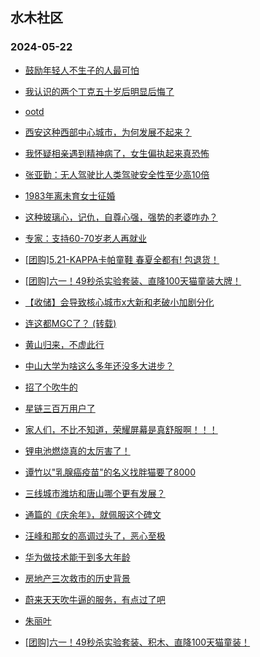 ## 水木社区 
### 2024-05-22

+ [鼓励年轻人不生子的人最可怕](https://www.mysmth.net/nForum/article/OurEstate/2984270)

+ [我认识的两个丁克五十岁后明显后悔了](https://www.mysmth.net/nForum/article/FamilyLife/1766702219)

+ [ootd](https://www.mysmth.net/nForum/article/FashionShow/508035)

+ [西安这种西部中心城市，为何发展不起来？](https://www.mysmth.net/nForum/article/Geography/582484)

+ [我怀疑相亲遇到精神病了，女生偏执起来真恐怖](https://www.mysmth.net/nForum/article/Love/6296133)

+ [张亚勤：无人驾驶比人类驾驶安全性至少高10倍](https://www.mysmth.net/nForum/article/GreenAuto/1580618)

+ [1983年离未育女士征婚](https://www.mysmth.net/nForum/article/PieLove/2882743)

+ [这种玻璃心，记仇，自尊心强，强势的老婆咋办？](https://www.mysmth.net/nForum/article/Divorce/2074590)

+ [专家：支持60-70岁老人再就业](https://www.mysmth.net/nForum/article/WorkingLife/49258)

+ [[团购]5.21-KAPPA卡帕童鞋 春夏全都有! 包退货！](https://www.mysmth.net/nForum/article/ADAgent_TG/1321566)

+ [[团购]六一！49秒杀实验套装、直降100天猫童装大牌！](https://www.mysmth.net/nForum/article/ADAgent_TG/1321620)

+ [【收储】会导致核心城市x大新和老破小加剧分化](https://www.mysmth.net/nForum/article/OurEstate/2985301)

+ [连这都MGC了？ (转载)](https://www.mysmth.net/nForum/article/MMJoke/1634819438)

+ [黄山归来，不虚此行](https://www.mysmth.net/nForum/article/Travel/994360)

+ [中山大学为啥这么多年还没多大进步？](https://www.mysmth.net/nForum/article/GaoKao/555769)

+ [招了个吹牛的](https://www.mysmth.net/nForum/article/WorkingLife/41969)

+ [星链三百万用户了](https://www.mysmth.net/nForum/article/Aero/443892)

+ [家人们，不比不知道，荣耀屏幕是真舒服啊！！！](https://www.mysmth.net/nForum/article/SmartZone/1572)

+ [锂电池燃烧真的太厉害了！](https://www.mysmth.net/nForum/article/GreenAuto/1581557)

+ [谭竹以"乳腺癌疫苗"的名义找胖猫要了8000](https://www.mysmth.net/nForum/article/FamilyLife/1766707188)

+ [三线城市潍坊和唐山哪个更有发展？](https://www.mysmth.net/nForum/article/Geography/582636)

+ [通篇的《庆余年》，就佩服这个碑文](https://www.mysmth.net/nForum/article/TV/1682426)

+ [汪峰和那女的高调过头了，恶心至极](https://www.mysmth.net/nForum/article/FamilyLife/1766707202)

+ [华为做技术能干到多大年龄](https://www.mysmth.net/nForum/article/WorkingLife/50274)

+ [房地产三次救市的历史背景](https://www.mysmth.net/nForum/article/OurEstate/2985683)

+ [蔚来天天吹牛逼的服务，有点过了吧](https://www.mysmth.net/nForum/article/GreenAuto/1581570)

+ [朱丽叶](https://www.mysmth.net/nForum/article/OMTV/745623)

+ [[团购]六一！49秒杀实验套装、积木、直降100天猫童装！](https://www.mysmth.net/nForum/article/ADAgent_TG/1321620)

